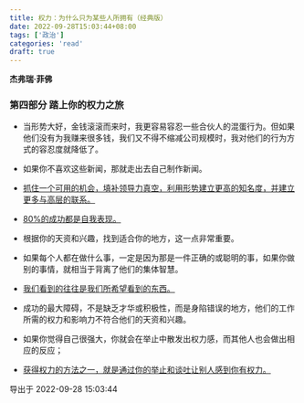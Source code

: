 ```yaml
---
title: 权力：为什么只为某些人所拥有（经典版）
date: 2022-09-28T15:03:44+08:00
tags: ['政治']
categories: 'read'
draft: true
---
```


**杰弗瑞·菲佛**

### 第四部分 踏上你的权力之旅

* 当形势大好，金钱滚滚而来时，我更容易容忍一些合伙人的混蛋行为。但如果他们没有为我赚来很多钱，我们又不得不缩减公司规模时，我对他们的行为方式的容忍度就降低了。

* 如果你不喜欢这些新闻，那就走出去自己制作新闻。

* [抓住一个可用的机会，填补领导力真空，利用形势建立更高的知名度，并建立更多与高层的联系。]()

* [80%的成功都是自我表现。]()

* 根据你的天资和兴趣，找到适合你的地方，这一点非常重要。

* 如果每个人都在做什么事，一定是因为那是一件正确的或聪明的事，如果你做别的事情，就相当于背离了他们的集体智慧。

* [我们看到的往往是我们所希望看到的东西。]()

* 成功的最大障碍，不是缺乏才华或积极性，而是身陷错误的地方，他们的工作所需的权力和影响力不符合他们的天资和兴趣。

* 如果你觉得自己很强大，你就会在举止中散发出权力感，而其他人也会做出相应的反应；

* [获得权力的方法之一，就是通过你的举止和谈吐让别人感到你有权力。]()

导出于 2022-09-28 15:03:44

